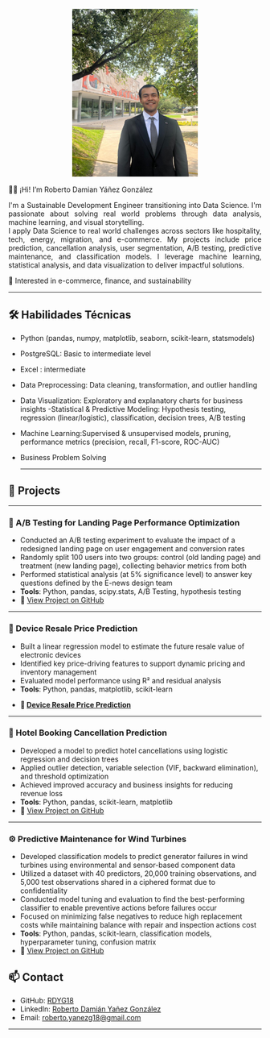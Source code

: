 <p align="center">
  <img src="assets/img/PARA_EL_PERFIL.JPG" alt="Foto de perfil" width="250" style="border-radius: 0%;">
</p>

<div align="justify">
👋🏻 ¡Hi! I’m Roberto Damian Yáñez González  

I'm a Sustainable Development Engineer transitioning into Data Science. I'm passionate about solving real world problems through data analysis, machine learning, and visual storytelling.  
I apply Data Science to real world challenges across sectors like hospitality, tech, energy, migration, and e-commerce. My projects include price prediction, cancellation analysis, user segmentation, A/B testing, predictive maintenance, and classification models. I leverage machine learning, statistical analysis, and data visualization to deliver impactful solutions.



</div>

📍 Interested in e-commerce, finance, and sustainability 


---
## 🛠️ Habilidades Técnicas  

- Python (pandas, numpy, matplotlib, seaborn, scikit-learn, statsmodels)
- PostgreSQL: Basic to intermediate level
- Excel : intermediate
- Data Preprocessing: Data cleaning, transformation, and outlier handling
- Data Visualization: Exploratory and explanatory charts for business insights
-Statistical & Predictive Modeling: Hypothesis testing, regression (linear/logistic), classification, decision trees, A/B testing
- Machine Learning:Supervised & unsupervised models, pruning, performance metrics (precision, recall, F1-score, ROC-AUC)
- Business Problem Solving
  
  ---
## 📂 Projects
---
### 📰 A/B Testing for Landing Page Performance Optimization

- Conducted an A/B testing experiment to evaluate the impact of a redesigned landing page on user engagement and conversion rates  
- Randomly split 100 users into two groups: control (old landing page) and treatment (new landing page), collecting behavior metrics from both  
- Performed statistical analysis (at 5% significance level) to answer key questions defined by the E-news design team
- **Tools**: Python, pandas, scipy.stats, A/B Testing, hypothesis testing  
- 🔗 [View Project on GitHub](https://github.com/RDYG18)

---
### 📱 Device Resale Price Prediction

- Built a linear regression model to estimate the future resale value of electronic devices  
- Identified key price-driving features to support dynamic pricing and inventory management  
- Evaluated model performance using R² and residual analysis  
- **Tools**: Python, pandas, matplotlib, scikit-learn
<ul>
  <li><strong>🔗 <a href="https://github.com/RDYG18/-Regression-Model-to-Improve-Resale-Value-Strategy/blob/main/README.md" target="_blank" rel="noopener noreferrer">Device Resale Price Prediction</a></strong></li>
</ul>

---

### 🏨 Hotel Booking Cancellation Prediction  

- Developed a model to predict hotel cancellations using logistic regression and decision trees  
- Applied outlier detection, variable selection (VIF, backward elimination), and threshold optimization  
- Achieved improved accuracy and business insights for reducing revenue loss  
- **Tools**: Python, pandas, scikit-learn, matplotlib  
- 🔗 [View Project on GitHub](https://github.com/RDYG18)

---

### ⚙️ Predictive Maintenance for Wind Turbines

- Developed classification models to predict generator failures in wind turbines using environmental and sensor-based component data  
- Utilized a dataset with 40 predictors, 20,000 training observations, and 5,000 test observations shared in a ciphered format due to confidentiality  
- Conducted model tuning and evaluation to find the best-performing classifier to enable preventive actions before failures occur  
- Focused on minimizing false negatives to reduce high replacement costs while maintaining balance with repair and inspection actions cost 
- **Tools**: Python, pandas, scikit-learn, classification models, hyperparameter tuning, confusion matrix  
- 🔗 [View Project on GitHub](https://github.com/RDYG18)

## 📫 Contact  

- GitHub: [RDYG18](https://github.com/RDYG18)  
- LinkedIn: <a href="https://www.linkedin.com/in/roberto-damian-yañez-gonzalez-422668334" target="_blank">Roberto Damián Yañez González</a>
- Email: roberto.yanezg18@gmail.com

---
